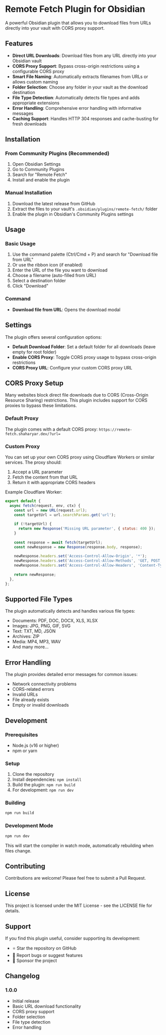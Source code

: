 # Remote Fetch Plugin for Obsidian

A powerful Obsidian plugin that allows you to download files from URLs directly into your vault with CORS proxy support.

## Features

- **Direct URL Downloads**: Download files from any URL directly into your Obsidian vault
- **CORS Proxy Support**: Bypass cross-origin restrictions using a configurable CORS proxy
- **Smart File Naming**: Automatically extracts filenames from URLs or allows custom naming
- **Folder Selection**: Choose any folder in your vault as the download destination
- **File Type Detection**: Automatically detects file types and adds appropriate extensions
- **Error Handling**: Comprehensive error handling with informative messages
- **Caching Support**: Handles HTTP 304 responses and cache-busting for fresh downloads

## Installation

### From Community Plugins (Recommended)
1. Open Obsidian Settings
2. Go to Community Plugins
3. Search for "Remote Fetch"
4. Install and enable the plugin

### Manual Installation
1. Download the latest release from GitHub
2. Extract the files to your vault's `.obsidian/plugins/remote-fetch/` folder
3. Enable the plugin in Obsidian's Community Plugins settings

## Usage

### Basic Usage
1. Use the command palette (Ctrl/Cmd + P) and search for "Download file from URL"
2. Or use the ribbon icon (if enabled)
3. Enter the URL of the file you want to download
4. Choose a filename (auto-filled from URL)
5. Select a destination folder
6. Click "Download"

### Command
- **Download file from URL**: Opens the download modal

## Settings

The plugin offers several configuration options:

- **Default Download Folder**: Set a default folder for all downloads (leave empty for root folder)
- **Enable CORS Proxy**: Toggle CORS proxy usage to bypass cross-origin restrictions
- **CORS Proxy URL**: Configure your custom CORS proxy URL

## CORS Proxy Setup

Many websites block direct file downloads due to CORS (Cross-Origin Resource Sharing) restrictions. This plugin includes support for CORS proxies to bypass these limitations.

### Default Proxy
The plugin comes with a default CORS proxy: `https://remote-fetch.shaharyar.dev/?url=`

### Custom Proxy
You can set up your own CORS proxy using Cloudflare Workers or similar services. The proxy should:
1. Accept a URL parameter
2. Fetch the content from that URL
3. Return it with appropriate CORS headers

Example Cloudflare Worker:
```javascript
export default {
  async fetch(request, env, ctx) {
    const url = new URL(request.url);
    const targetUrl = url.searchParams.get('url');
    
    if (!targetUrl) {
      return new Response('Missing URL parameter', { status: 400 });
    }
    
    const response = await fetch(targetUrl);
    const newResponse = new Response(response.body, response);
    
    newResponse.headers.set('Access-Control-Allow-Origin', '*');
    newResponse.headers.set('Access-Control-Allow-Methods', 'GET, POST, PUT, DELETE, OPTIONS');
    newResponse.headers.set('Access-Control-Allow-Headers', 'Content-Type, Authorization');
    
    return newResponse;
  },
};
```

## Supported File Types

The plugin automatically detects and handles various file types:
- Documents: PDF, DOC, DOCX, XLS, XLSX
- Images: JPG, PNG, GIF, SVG
- Text: TXT, MD, JSON
- Archives: ZIP
- Media: MP4, MP3, WAV
- And many more...

## Error Handling

The plugin provides detailed error messages for common issues:
- Network connectivity problems
- CORS-related errors
- Invalid URLs
- File already exists
- Empty or invalid downloads

## Development

### Prerequisites
- Node.js (v16 or higher)
- npm or yarn

### Setup
1. Clone the repository
2. Install dependencies: `npm install`
3. Build the plugin: `npm run build`
4. For development: `npm run dev`

### Building
```bash
npm run build
```

### Development Mode
```bash
npm run dev
```

This will start the compiler in watch mode, automatically rebuilding when files change.

## Contributing

Contributions are welcome! Please feel free to submit a Pull Request.

## License

This project is licensed under the MIT License - see the LICENSE file for details.

## Support

If you find this plugin useful, consider supporting its development:
- ⭐ Star the repository on GitHub
- 🐛 Report bugs or suggest features
- 💝 Sponsor the project

## Changelog

### 1.0.0
- Initial release
- Basic URL download functionality
- CORS proxy support
- Folder selection
- File type detection
- Error handling

